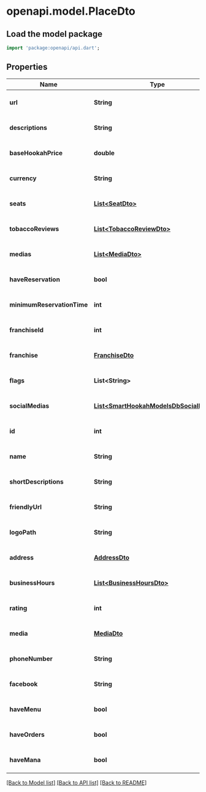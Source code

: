 # openapi.model.PlaceDto

## Load the model package
```dart
import 'package:openapi/api.dart';
```

## Properties
Name | Type | Description | Notes
------------ | ------------- | ------------- | -------------
**url** | **String** |  | [optional] [default to null]
**descriptions** | **String** |  | [optional] [default to null]
**baseHookahPrice** | **double** |  | [optional] [default to null]
**currency** | **String** |  | [optional] [default to null]
**seats** | [**List&lt;SeatDto&gt;**](SeatDto.md) |  | [optional] [default to []]
**tobaccoReviews** | [**List&lt;TobaccoReviewDto&gt;**](TobaccoReviewDto.md) |  | [optional] [default to []]
**medias** | [**List&lt;MediaDto&gt;**](MediaDto.md) |  | [optional] [default to []]
**haveReservation** | **bool** |  | [optional] [default to null]
**minimumReservationTime** | **int** |  | [optional] [default to null]
**franchiseId** | **int** |  | [optional] [default to null]
**franchise** | [**FranchiseDto**](FranchiseDto.md) |  | [optional] [default to null]
**flags** | **List&lt;String&gt;** |  | [optional] [default to []]
**socialMedias** | [**List&lt;SmartHookahModelsDbSocialMedia&gt;**](SmartHookahModelsDbSocialMedia.md) |  | [optional] [default to []]
**id** | **int** |  | [optional] [default to null]
**name** | **String** |  | [optional] [default to null]
**shortDescriptions** | **String** |  | [optional] [default to null]
**friendlyUrl** | **String** |  | [optional] [default to null]
**logoPath** | **String** |  | [optional] [default to null]
**address** | [**AddressDto**](AddressDto.md) |  | [optional] [default to null]
**businessHours** | [**List&lt;BusinessHoursDto&gt;**](BusinessHoursDto.md) |  | [optional] [default to []]
**rating** | **int** |  | [optional] [default to null]
**media** | [**MediaDto**](MediaDto.md) |  | [optional] [default to null]
**phoneNumber** | **String** |  | [optional] [default to null]
**facebook** | **String** |  | [optional] [default to null]
**haveMenu** | **bool** |  | [optional] [default to null]
**haveOrders** | **bool** |  | [optional] [default to null]
**haveMana** | **bool** |  | [optional] [default to null]

[[Back to Model list]](../README.md#documentation-for-models) [[Back to API list]](../README.md#documentation-for-api-endpoints) [[Back to README]](../README.md)


